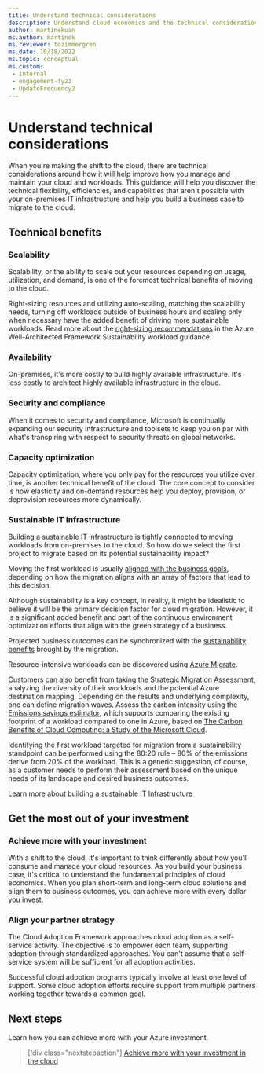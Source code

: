 ```yaml
---
title: Understand technical considerations
description: Understand cloud economics and the technical considerations to help you build a business case to migrate to the cloud
author: martinekuan
ms.author: martinek
ms.reviewer: tozimmergren
ms.date: 10/18/2022
ms.topic: conceptual
ms.custom:
 - internal
 - engagement-fy23
 - UpdateFrequency2
---
```


# Understand technical considerations

When you're making the shift to the cloud, there are technical considerations around how it will help improve how you manage and maintain your cloud and workloads.
This guidance will help you discover the technical flexibility, efficiencies, and capabilities that aren't possible with your on-premises IT infrastructure and help you build a business case to migrate to the cloud.

## Technical benefits

### Scalability

Scalability, or the ability to scale out your resources depending on usage, utilization, and demand, is one of the foremost technical benefits of moving to the cloud.

Right-sizing resources and utilizing auto-scaling, matching the scalability needs, turning off workloads outside of business hours and scaling only when necessary have the added benefit of driving more sustainable workloads. Read more about the [right-sizing recommendations](/azure/architecture/framework/sustainability/sustainability-application-platform#right-sizing) in the Azure Well-Architected Framework Sustainability workload guidance.

### Availability

On-premises, it's more costly to build highly available infrastructure. It's less costly to architect highly available infrastructure in the cloud.

### Security and compliance

When it comes to security and compliance, Microsoft is continually expanding our security infrastructure and toolsets to keep you on par with what's transpiring with respect to security threats on global networks.

### Capacity optimization

Capacity optimization, where you only pay for the resources you utilize over time, is another technical benefit of the cloud. The core concept to consider is how elasticity and on-demand resources help you deploy, provision, or deprovision resources more dynamically.

### Sustainable IT infrastructure

Building a sustainable IT infrastructure is tightly connected to moving workloads from on-premises to the cloud. So how do we select the first project to migrate based on its potential sustainability impact?

Moving the first workload is usually [aligned with the business goals](../motivations.md#motivations), depending on how the migration aligns with an array of factors that lead to this decision.

Although sustainability is a key concept, in reality, it might be idealistic to believe it will be the primary decision factor for cloud migration.
However, it is a significant added benefit and part of the continuous environment optimization efforts that align with the green strategy of a business.

Projected business outcomes can be synchronized with the [sustainability benefits](../business-outcomes/index.md) brought by the migration.

Resource-intensive workloads can be discovered using [Azure Migrate](/azure/migrate/migrate-services-overview).

Customers can also benefit from taking the [Strategic Migration Assessment](/assessments/Strategic-Migration-Assessment/), analyzing the diversity of their workloads and the potential Azure destination mapping. Depending on the results and underlying complexity, one can define migration waves. Assess the carbon intensity using the [Emissions savings estimator](https://gw.us-il301.gateway.prod.island.powerapps.com/customerenrollmentservice/estimator/index.html), which supports comparing the existing footprint of a workload compared to one in Azure, based on [The Carbon Benefits of Cloud Computing: a Study of the Microsoft Cloud](https://www.microsoft.com/download/details.aspx?id=56950).

Identifying the first workload targeted for migration from a sustainability standpoint can be performed using the 80:20 rule – 80% of the emissions derive from 20% of the workload. This is a generic suggestion, of course, as a customer needs to perform their assessment based on the unique needs of its landscape and desired business outcomes.

Learn more about [building a sustainable IT Infrastructure](/industry/sustainability/build-it-infrastructure)

## Get the most out of your investment

### Achieve more with your investment

With a shift to the cloud, it's important to think differently about how you'll consume and manage your cloud resources. As you build your business case, it's critical to understand the fundamental principles of cloud economics. When you plan short-term and long-term cloud solutions and align them to business outcomes, you can achieve more with every dollar you invest.

### Align your partner strategy

The Cloud Adoption Framework approaches cloud adoption as a self-service activity. The objective is to empower each team, supporting adoption through standardized approaches. You can't assume that a self-service system will be sufficient for all adoption activities.

Successful cloud adoption programs typically involve at least one level of support. Some cloud adoption efforts require support from multiple partners working together towards a common goal.

## Next steps

Learn how you can achieve more with your Azure investment.

> [!div class="nextstepaction"]
> [Achieve more with your investment in the cloud](../achieve-more.md)
